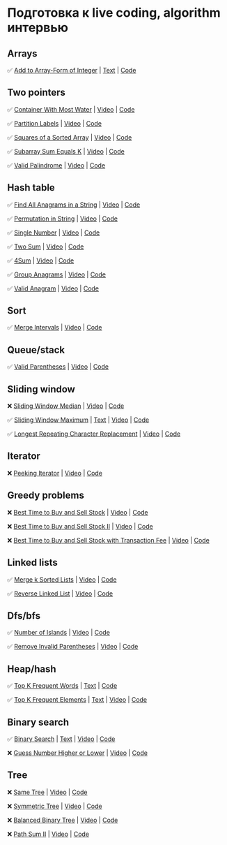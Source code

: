 # Подготовка к live coding, algorithm интервью

## Arrays

✅  [Add to Array-Form of Integer](https://leetcode.com/problems/add-to-array-form-of-integer/) | [Text](https://algo.monster/liteproblems/989) | [Code](./arrays/add_to_array_form_of_integer.py) 

## Two pointers

✅  [Container With Most Water](https://leetcode.com/problems/container-with-most-water/) | [Video](https://www.youtube.com/watch?v=UuiTKBwPgAo) | [Code](./two_pointers/container_with_most_water.py)

✅  [Partition Labels](https://leetcode.com/problems/partition-labels/) | [Video](https://www.youtube.com/watch?v=B7m8UmZE-vw) | [Code](./two_pointers/partition_labels.py)

✅  [Squares of a Sorted Array](https://leetcode.com/problems/squares-of-a-sorted-array/) | [Video](https://www.youtube.com/watch?v=FPCZsG_AkUg) | [Code](./two_pointers/squares_of_a_sorted_array.py)

✅  [Subarray Sum Equals K](https://leetcode.com/problems/subarray-sum-equals-k/) | [Video](https://www.youtube.com/watch?v=fFVZt-6sgyo) | [Code](./two_pointers/subarray_sum_equals_k.py)

✅  [Valid Palindrome](https://leetcode.com/problems/valid-palindrome/) | [Video](https://www.youtube.com/watch?v=jJXJ16kPFWg) | [Code](./two_pointers/valid_palindrome.py)

## Hash table

✅  [Find All Anagrams in a String](https://leetcode.com/problems/find-all-anagrams-in-a-string/) | [Video](https://www.youtube.com/watch?v=G8xtZy0fDKg) | [Code](./hash_table/find_all_anagrams_in_a_string.py)

✅  [Permutation in String](https://leetcode.com/problems/permutation-in-string/) | [Video](https://www.youtube.com/watch?v=UbyhOgBN834) | [Code](./hash_table/permutation_in_string.py)

✅  [Single Number](https://leetcode.com/problems/single-number/) | [Video](https://www.youtube.com/watch?v=qMPX1AOa83k) | [Code](./hash_table/single_number.py)

✅  [Two Sum](https://leetcode.com/problems/two-sum/) | [Video](https://www.youtube.com/watch?v=KLlXCFG5TnA) | [Code](./hash_table/two_sum.py)

✅  [4Sum](https://leetcode.com/problems/4sum/) | [Video](https://www.youtube.com/watch?v=EYeR-_1NRlQ) | [Code](./hash_table/k_sum.py)

✅  [Group Anagrams](https://leetcode.com/problems/group-anagrams/) | [Video](https://www.youtube.com/watch?v=vzdNOK2oB2E) | [Code](./hash_table/group_anagrams.py)

✅  [Valid Anagram](https://leetcode.com/problems/valid-anagram/) | [Video](https://www.youtube.com/watch?v=9UtInBqnCgA) | [Code](./hash_table/valid_anagram.py)

## Sort

✅  [Merge Intervals](https://leetcode.com/problems/merge-intervals/) | [Video](https://www.youtube.com/watch?v=44H3cEC2fFM) | [Code](./sort/merge_intervals.py)

## Queue/stack

✅  [Valid Parentheses](https://leetcode.com/problems/valid-parentheses/) | [Video](https://www.youtube.com/watch?v=QhPdNS143Qg) | [Code](./queue_and_stack/valid_parentheses.py)

## Sliding window

❌  [Sliding Window Median](https://leetcode.com/problems/sliding-window-median/) | [Video](https://www.youtube.com/) | [Code](./sliding_window/sliding_window_median.py)

✅  [Sliding Window Maximum](https://leetcode.com/problems/sliding-window-maximum/) | [Text](https://algo.monster/problems/sliding_window_maximum) | [Video](https://www.youtube.com/watch?v=DfljaUwZsOk) | [Code](./sliding_window/sliding_window_maximum.py)

✅  [Longest Repeating Character Replacement](https://leetcode.com/problems/longest-repeating-character-replacement/) | [Video](https://www.youtube.com/watch?v=gqXU1UyA8pk) | [Code](./sliding_window/longest_repeating_character_replacement.py)

## Iterator

❌  [Peeking Iterator](https://leetcode.com/problems/peeking-iterator/) | [Video](https://www.youtube.com/) | [Code](./queue_and_stack)

## Greedy problems

❌  [Best Time to Buy and Sell Stock](https://leetcode.com/problems/best-time-to-buy-and-sell-stock/) | [Video](https://www.youtube.com/) | [Code](./queue_and_stack)

❌  [Best Time to Buy and Sell Stock II](https://leetcode.com/problems/best-time-to-buy-and-sell-stock-ii/) | [Video](https://www.youtube.com/) | [Code](./queue_and_stack)

❌  [Best Time to Buy and Sell Stock with Transaction Fee](https://leetcode.com/problems/best-time-to-buy-and-sell-stock-with-transaction-fee/) | [Video](https://www.youtube.com/) | [Code](./queue_and_stack)

## Linked lists

✅  [Merge k Sorted Lists](https://leetcode.com/problems/merge-k-sorted-lists/) | [Video](https://www.youtube.com/watch?v=q5a5OiGbT6Q) | [Code](./linked_lists/merge_k_sorted_lists.py)

✅  [Reverse Linked List](https://leetcode.com/problems/reverse-linked-list/) | [Video](https://www.youtube.com/watch?v=G0_I-ZF0S38) | [Code](./linked_lists/reverse_linked_list.py)

## Dfs/bfs

✅  [Number of Islands](https://leetcode.com/problems/number-of-islands/) | [Video](https://www.youtube.com/watch?v=pV2kpPD66nE) | [Code](./dfs_and_bfs/number_of_islands.py)

✅  [Remove Invalid Parentheses](https://leetcode.com/problems/remove-invalid-parentheses/) | [Video](https://www.youtube.com/watch?v=mgQ4O9iUEbg) | [Code](./dfs_and_bfs/remove_invalid_parentheses.py)

## Heap/hash

✅  [Top K Frequent Words](https://leetcode.com/problems/top-k-frequent-words/) | [Text](https://algo.monster/liteproblems/692) | [Code](./heap_and_hash/top_k_frequent_words.py)

✅  [Top K Frequent Elements](https://leetcode.com/problems/top-k-frequent-elements/) | [Text](https://algo.monster/liteproblems/347)  | [Video](https://www.youtube.com/watch?v=YPTqKIgVk-k) | [Code](./heap_and_hash/top_k_frequent_elements.py)

## Binary search

✅  [Binary Search](https://leetcode.com/problems/binary-search/) | [Text](https://algo.monster/liteproblems/704)  | [Video](https://www.youtube.com/watch?v=s4DPM8ct1pI) | [Code](./binary_search/binary_search.py)

❌  [Guess Number Higher or Lower](https://leetcode.com/problems/guess-number-higher-or-lower/) | [Video](https://www.youtube.com/) | [Code](./binary_search)

## Tree

❌  [Same Tree](https://leetcode.com/problems/same-tree/) | [Video](https://www.youtube.com/) | [Code](./queue_and_stack)

❌  [Symmetric Tree](https://leetcode.com/problems/symmetric-tree/) | [Video](https://www.youtube.com/) | [Code](./queue_and_stack)

❌  [Balanced Binary Tree](https://leetcode.com/problems/balanced-binary-tree/) | [Video](https://www.youtube.com/) | [Code](./queue_and_stack)

❌  [Path Sum II](https://leetcode.com/problems/path-sum-ii/) | [Video](https://www.youtube.com/) | [Code](./queue_and_stack)